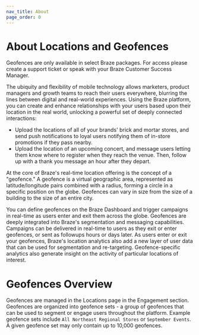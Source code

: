 ```yaml
---
nav_title: About
page_order: 0
---
```

# About Locations and Geofences

Geofences are only available in select Braze packages. For access please create a support ticket or speak with your Braze Customer Success Manager.

The ubiquity and flexibility of mobile technology allows marketers, product managers and growth teams to reach their users everywhere, blurring the lines between digital and real-world experiences. Using the Braze platform, you can create and enhance relationships with your users based upon their location in the real world, unlocking a powerful set of deeply connected interactions:

- Upload the locations of all of your brands' brick and mortar stores, and send push notifications to loyal users notifying them of in-store promotions if they pass nearby.
- Upload the location of an upcoming concert, and message users letting them know where to register when they reach the venue. Then, follow up with a thank you message an hour after they depart.

At the core of Braze's real-time location offering is the concept of a "geofence." A geofence is a virtual geographic area, represented as latitude/longitude pairs combined with a radius, forming a circle in a specific position on the globe. Geofences can vary in size from the size of a building to the size of an entire city.

You can define geofences on the Braze Dashboard and trigger campaigns in real-time as users enter and exit them across the globe. Geofences are deeply integrated into Braze's segmentation and messaging capabilities. Campaigns can be delivered in real-time to users as they exit or enter geofences, or sent as followups hours or days later. As users enter or exit your geofences, Braze's location analytics also add a new layer of user data that can be used for segmentation and re-targeting. Geofence-specific analytics also generate insight on the activity of particular locations of interest.

# Geofences Overview

Geofences are managed in the Locations page in the Engagement section. Geofences are organized into geofence sets - a group of geofences that can be used to segment or engage users throughout the platform. Example geofence sets include `All Northeast Regional Stores` or `September Events`. A given geofence set may only contain up to 10,000 geofences.
